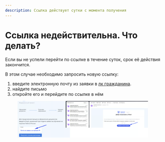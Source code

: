 ```yaml
---
description: Ссылка действует сутки с момента получения
---
```


# Ссылка недействительна. Что делать?

Если вы не успели перейти по ссылке в течение суток, срок её действия закончится.&#x20;

В этом случае необходимо  запросить новую ссылку:

1. введите электронную почту из заявки в [лк гражданина](https://lk.flow-crm.study/Cabinet/Login).
2. найдите письмо
3. откройте его и перейдите по ссылке в нём

<figure><img src="../.gitbook/assets/image.png" alt=""><figcaption></figcaption></figure>
